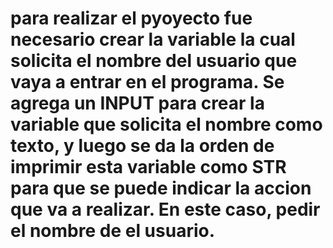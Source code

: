 # para realizar el pyoyecto fue necesario crear la variable la cual solicita el nombre del usuario que vaya a entrar en el programa. Se agrega un INPUT para crear la variable que solicita el nombre como texto, y luego se da la orden de imprimir esta variable como STR para que se puede indicar la accion que va a realizar. En este caso, pedir el nombre de el usuario.